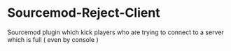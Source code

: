 # Sourcemod-Reject-Client
Sourcemod plugin which kick players who are trying to connect to a server which is full ( even by console )
